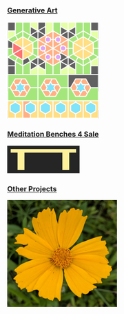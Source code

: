 ### [Generative Art](generative-art/index.md)
![](pix/generativeartlink.png)

### [Meditation Benches 4 Sale](benches/index.md)
![](pix/bencheslink.png)

### [Other Projects](other-projects/index.md)
![](pix/otherprojectslink.png)

